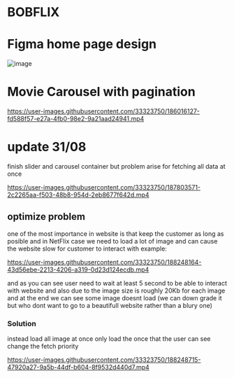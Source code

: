 # BOBFLIX

# Figma home page design
![image](https://user-images.githubusercontent.com/33323750/185719347-e9ab8960-053d-493e-a337-bae23169634d.png)

# Movie Carousel with pagination
https://user-images.githubusercontent.com/33323750/186016127-fd588f57-e27a-4fb0-98e2-9a21aad24941.mp4


# update 31/08 
finish slider and carousel container
but problem arise for fetching all data at once



https://user-images.githubusercontent.com/33323750/187803571-2c2265aa-f503-48b8-954d-2eb8677f642d.mp4

## optimize problem
one of the most importance in website is that keep the customer as long as posible and in NetFlix case we need to load a lot of image and can cause the website slow for customer to interact with example: 


https://user-images.githubusercontent.com/33323750/188248164-43d56ebe-2213-4206-a319-0d23d124ecdb.mp4

and as you can see user need to wait at least 5 second to be able to interact with website and also due to the image size is roughly 20Kb for each image and at the end we can see some image doesnt load  (we can down grade it but who dont want to go to a beautifull website rather than a blury one)
### Solution 
instead load all image at once only load the once that the user can see
change the fetch priority


https://user-images.githubusercontent.com/33323750/188248715-47920a27-9a5b-44df-b604-8f9532d440d7.mp4

